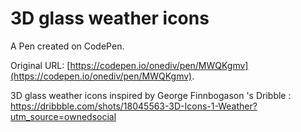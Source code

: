# 3D glass weather icons

A Pen created on CodePen.

Original URL: [https://codepen.io/onediv/pen/MWQKgmv](https://codepen.io/onediv/pen/MWQKgmv).

3D glass weather icons inspired by George Finnbogason 's Dribble :
https://dribbble.com/shots/18045563-3D-Icons-1-Weather?utm_source=ownedsocial